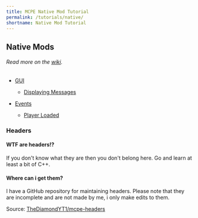 ```yaml
---
title: MCPE Native Mod Tutorial
permalink: /tutorials/native/
shortname: Native Mod Tutorial
---
```

## Native Mods
###### Read more on the [wiki](../../wiki/types/native/).

* [GUI](gui/)  
  * [Displaying Messages](gui/display-message)  
  
* [Events](events/)  
  * [Player Loaded](events/player-loaded)  
  
  
### Headers

#### WTF are headers!?
If you don't know what they are then you don't belong here. Go and learn at least a bit of C++.

#### Where can i get them?
I have a GitHub repository for maintaining headers. Please note that they are incomplete and are not made by me, i only make edits to them.
  
Source: [TheDiamondYT1/mcpe-headers](https://github.com/TheDiamondYT1/mcpe-headers)
